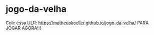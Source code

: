 # jogo-da-velha

Cole essa ULR: https://matheuskoeller.github.io/jogo-da-velha/ 
PARA JOGAR AGORA!!!
